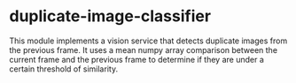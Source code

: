 # duplicate-image-classifier

This module implements a vision service that detects duplicate images from the previous frame. It uses a mean numpy array comparison between the current frame and the previous frame to determine if they are under a certain threshold of similarity.

